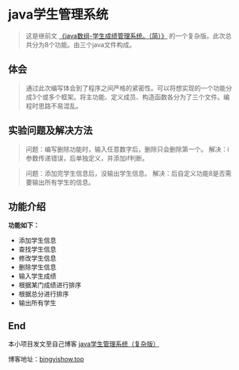 # java学生管理系统
> 这是继前文 [《java数组-学生成绩管理系统。（简）》][1] 的一个复杂版。此次总共分为8个功能。由三个java文件构成。

## 体会

> 通过此次编写体会到了程序之间严格的紧密性。可以将想实现的一个功能分成3个或多个框架。将主功能、定义成员、构造函数各分为了三个文件。编程时思路不易混乱。

## 实验问题及解决方法

> 问题：编写删除功能时，输入任意数字后，删除只会删除第一个。 
>解决：i参数传递错误，后单独定义，并添加if判断。


> 问题：添加完学生信息后，没输出学生信息。 
>解决：后自定义功能8是否需要输出所有学生的信息。

## 功能介绍

**功能如下：**

 - 添加学生信息
 - 查找学生信息
 - 修改学生信息
 - 删除学生信息
 - 输入学生成绩
 - 根据某门成绩进行排序
 - 根据总分进行排序
 - 输出所有学生

## End

本小项目发文至自己博客 [java学生管理系统（复杂版）][2]

博客地址：[bingyishow.top][3]


  [1]: https://bingyishow.top/Resources-and-technology/45.html
  [2]: https://bingyishow.top/Resources-and-technology/56.html
  [3]: https://bingyishow.top

